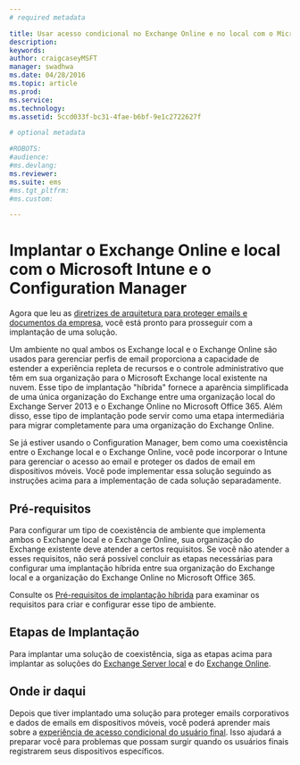 ```yaml
---
# required metadata

title: Usar acesso condicional no Exchange Online e no local com o Microsoft Intune e o Configuration Manager
description:
keywords:
author: craigcaseyMSFT
manager: swadhwa
ms.date: 04/28/2016
ms.topic: article
ms.prod:
ms.service:
ms.technology:
ms.assetid: 5ccd033f-bc31-4fae-b6bf-9e1c2722627f

# optional metadata

#ROBOTS:
#audience:
#ms.devlang:
ms.reviewer: 
ms.suite: ems
#ms.tgt_pltfrm:
#ms.custom:

---
```


# Implantar o Exchange Online e local com o Microsoft Intune e o Configuration Manager
Agora que leu as [diretrizes de arquitetura para proteger emails e documentos da empresa](../Solutions/architecture-guidance-for-protecting-company-email-and-documents.md), você está pronto para prosseguir com a implantação de uma solução.

Um ambiente no qual ambos os Exchange local e o Exchange Online são usados para gerenciar perfis de email proporciona a capacidade de estender a experiência repleta de recursos e o controle administrativo que têm em sua organização para o Microsoft Exchange local existente na nuvem. Esse tipo de implantação "híbrida" fornece a aparência simplificada de uma única organização do Exchange entre uma organização local do Exchange Server 2013 e o Exchange Online no Microsoft Office 365. Além disso, esse tipo de implantação pode servir como uma etapa intermediária para migrar completamente para uma organização do Exchange Online.

Se já estiver usando o Configuration Manager, bem como uma coexistência entre o Exchange local e o Exchange Online, você pode incorporar o Intune para gerenciar o acesso ao email e proteger os dados de email em dispositivos móveis. Você pode implementar essa solução seguindo as instruções acima para a implementação de cada solução separadamente.

## Pré-requisitos
Para configurar um tipo de coexistência de ambiente que implementa ambos o Exchange local e o Exchange Online, sua organização do Exchange existente deve atender a certos requisitos. Se você não atender a esses requisitos, não será possível concluir as etapas necessárias para configurar uma implantação híbrida entre sua organização do Exchange local e a organização do Exchange Online no Microsoft Office 365.

Consulte os [Pré-requisitos de implantação híbrida](https://technet.microsoft.com/en-us/library/hh534377.aspx) para examinar os requisitos para criar e configurar esse tipo de ambiente.

## Etapas de Implantação
Para implantar uma solução de coexistência, siga as etapas acima para implantar as soluções do [Exchange Server local](../Solutions/conditional-access-intune-configmgr-exchange.md) e do [Exchange Online](../Solutions/conditional-access-intune-configmgr-exchange-online.md).

## Onde ir daqui
Depois que tiver implantado uma solução para proteger emails corporativos e dados de emails em dispositivos móveis, você poderá aprender mais sobre a [experiência de acesso condicional do usuário final](../Solutions/end-user-experience-conditional-access.md). Isso ajudará a preparar você para problemas que possam surgir quando os usuários finais registrarem seus dispositivos específicos.


<!--HONumber=Apr16_HO2-->


